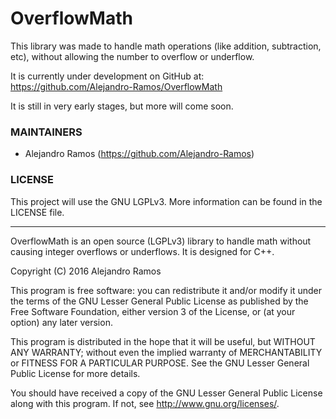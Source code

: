 # OverflowMath
This library was made to handle math operations (like addition, subtraction,
etc), without allowing the number to overflow or underflow.

It is currently under development on GitHub at:
https://github.com/Alejandro-Ramos/OverflowMath

It is still in very early stages, but more will come soon.


### MAINTAINERS

 * Alejandro Ramos (https://github.com/Alejandro-Ramos)


### LICENSE

This project will use the GNU LGPLv3. More information can be found in the
LICENSE file.

--------------------------------

OverflowMath is an open source (LGPLv3) library to handle math without causing
integer overflows or underflows. It is designed for C++.

Copyright (C) 2016 Alejandro Ramos

This program is free software: you can redistribute it and/or modify
it under the terms of the GNU Lesser General Public License as published by
the Free Software Foundation, either version 3 of the License, or
(at your option) any later version.

This program is distributed in the hope that it will be useful,
but WITHOUT ANY WARRANTY; without even the implied warranty of
MERCHANTABILITY or FITNESS FOR A PARTICULAR PURPOSE.  See the
GNU Lesser General Public License for more details.

You should have received a copy of the GNU Lesser General Public License
along with this program.  If not, see <http://www.gnu.org/licenses/>.
